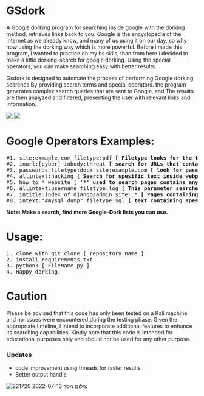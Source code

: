 # GSdork
A Google dorking program for searching inside google with the dorking method, retrieves links back to you. Google is the encyclopedia of the internet as we already know, and many of us using it on our day, so why now using the dorking way which is more powerful. Before i made this program, i wanted to practice on my bs skils, than from here i decided to make a little dorking-search for google dorking. Using the special operators, you can make searching easy with better results.

Gsdork is designed to automate the process of performing Google dorking searches By providing search terms and special operators. the program generates complex search queries that are sent to Google, and The results are then analyzed and filtered, presenting the user with relevant links and information.<br>

<img src="https://github.com/Adkali/GSdork/assets/90532971/366ad8c1-45d4-4b0c-a125-a6c15e6579a5">
<img src=https://github.com/Adkali/GSdork/assets/90532971/bb4a7129-d6bd-4435-8484-85fc5b2a2f91>

# Google Operators Examples:
<pre>
#1. site:exmaple.com filetype:pdf <b>[ Filetype looks for the type of file you want inside the site you spesificed ]</b>
#2. inurl:[cyber] inbody:threat <b>[ search for URLs that contain a specified keyword ]</b>
#3. passwords filetype:docx site:example.com <b>[ look for password docx file with all listed url  for the specified site )</b>
#4. allintext:hacking <b>[ Search for spesific text inside webpage ]</b>
#5. how to * website <b>[ '*' used to search pages contains anything before your word ]</b>
#6. allintext:username filetype:log <b>[ This parameter searches for user-specified text in a webpage ]</b>
#7. intitle:index of django/admin site:.* <b>[ Pages containing login portals ]</b>
#8. intext:"#mysql dump" filetype:sql <b>[ text containing spesific strings ]</b>
</pre>
<b>Note: Make a search, find more Google-Dork lists you can use.</b>
# Usage:
<pre>
1. clone with git clone [ repository name ] 
2. install requirements.txt
3. python3 [ FileName.py ] 
4. Happy dorking.
</pre>

# Caution 
Please be advised that this code has only been tested on a Kali machine and no issues were encountered during the testing phase. Given the appropriate timeline, I intend to incorporate additional features to enhance its searching capabilities. Kindly note that this code is intended for educational purposes only and should not be used for any other purpose.

### Updates
- code improvement using threads for faster results.
- Better output handle

![צילום מסך 2022-07-16 221720](https://user-images.githubusercontent.com/90532971/179369098-dfded351-fda7-432c-8753-71baf5513286.png)
